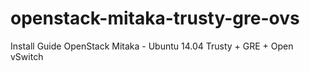 # openstack-mitaka-trusty-gre-ovs
Install Guide OpenStack Mitaka - Ubuntu 14.04 Trusty + GRE + Open vSwitch
